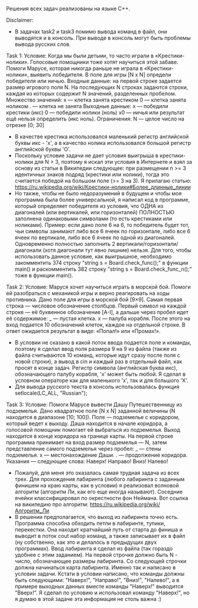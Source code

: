 Решения всех задач реализованы на языке C++.

Disclaimer:
* В задачах task2 и task3 помимо вывода команд в файл, они выводятся и в консоль. При выводе в консоль могут быть проблемы вывода русских слов.

Task 1:
Условие:
Когда мы были детьми, то часто играли в «Крестики-нолики». Голосовые помощники тоже хотят научиться этой забаве. Помоги Марусе, которая никогда раньше не играла в «Крестики-нолики», выявить победителя. В поле для игры [N x N] определи победителя или ничью.
Входные данные: на первой строке задается размер игрового поля N. На последующих N строках задаются строки, каждая из которых содержит N значений, разделенных пробелом.
Множество значений:
x — клетка занята крестиком
0 — клетка занята ноликом
. — клетка не занята
Выходные данные:
x — победили крестики (икс)
0 — победили нолики (ноль)
x0 — ничья или результат ещё нельзя определить (икс ноль).
Ограничения: N — целое число на отрезке [0; 30]

* В качестве крестика использовался маленький регистр английской буквы икс - 'x', а в качество нолика использовался большой регистр английской буквы 'O'.
* Поскольку условие задачи не дает условия выигрыша в крестики-нолики для N > 3, поэтому я искал эти условия в Интернете и взял за основу из статьи в Википедии следующее: при размещении n >= 3 идентичных знаков подряд (крестики или нолики), тогда это считается победой на большом поле (>= 3 на 3).
Я прилагаю статью: https://ru.wikipedia.org/wiki/Крестики-нолики#Более_длинные_линии
* Но также, чтобы не было недоразумений в будущем и чтобы моя программа была более универсальной, я написал код в программе, который определяет победителя из условия, что ОДНА из диагоналей (или вертикалей, или горизонталей) ПОЛНОСТЬЮ заполнена одинаковыми символами (то есть крестиками или ноликами). Пример: если дано поле 6 на 6, то победитель будет тот, чьи символы занимают либо все 6 ячеек по горизонтале, либо все 6 ячеек по вертикале, либо все 6 ячеек по одной из диагоналей. Одновременно полностью заполнить 2 вертикали/горизонтали/диагонали (хотя диагонали тут явно лишние) нельзя. Для того, чтобы использовать данное условие, как выигрышное, необходимо закомментить 374 строку "string s = Board.check_func();" в функции main() и раскомментить 382 строку "string s = Board.check_func_n();" тоже в функции main().

Task 2:
Условие:
Маруся хочет научиться играть в морской бой. Помоги ей разобраться с механикой игры и верно реагировать на ходы противника. Дано поле для игры в морской бой [9×9]. Самая первая строка — числовое обозначение столбцов. Первый символ на каждой строке — её буквенное обозначение [A-I], а дальше через пробел идет её содержимое:
_ — пустая клетка.
x — палуба корабля.
После этого на вход подается 10 обозначений клеток, каждое на отдельной строке. В ответ ожидается результат в виде: «Попал!» или «Промах!».

* В условии не сказано в какой поток ввода подается поле и команды, поэтому я сделал ввод поля размера 9 на 9 из файла (также из файла считываются 10 команд, которые идут сразу после поля с новой строки), а вывод в cin и каждый раз в отдельный файл, как просят в конце задач. Регистр символа (английская буква икс), обозначающего палубу корабля, 'x' может быть любой. Я сделал в условном операторе как для маленького 'x', так и для большого 'X'.
* Для вывода русского текста в консоль использовалась функция setlocale(LC_ALL, "Russian");

Task 3:
Условие:
Помоги Марусе вывести Дашу Путешественницу из подземелья. Дано квадратное поле [N x N] заданной величины (N находится в диапазоне [10; 100]). Поле — подземелье с коридором, который ведет к выходу. Даша находится в начале коридора, а голосовой помощник помогает ей выбраться из подземелья. Выход находится в конце коридора на границе карты.
На первой строке программа принимает на вход размер подземелья — N, затем представление самого подземелья через пробел:
_ — стены подземелья.
х — местонахождение Даши.
. — продолжение коридора.
Указания — следующие слова:
Наверх!
Направо!
Вниз!
Налево!

* Пожалуй, для меня это оказалась самая трудная задача из всех трех. Для прохождения лабиринта (любого лабиринта с заданным финишем на краю карты, как в условии) я реализовал волновой алгоритм (алгоритм Ли, как его еще иногда называют). Соседние ячейки классифицировал по окрестности фон Неймана. Вот ссылка на википедию про алгоритм: https://ru.wikipedia.org/wiki/Алгоритм_Ли
* В решении предполагается, что выход из лабиринта точно есть. Программа способна обходить петли в лабиринте, тупики, перекестки. Она находит кратчайший путь от старта до финиша и выводит в поток cout набор команд, а также записывает их в файл (ну собственно, как это и делалось в предыдущих двух программах). Ввод лабиринта я сделал из файла (так гораздо удобнее с этим заданием). На первой строчке должно быть N - число, обозначающее размеры лабиринта. Со следующей строчки должна начинаться карта лабиринта. Именно так и написано в условии задачи. Кстати в условии написано, что команды должны быть следующими: "Наверх!", "Направо!", "Вниз!", "Налево!", а в примере выходных данных вместе команды "Наверх!" выводится "Вверх!". Я сделал по условию и использовал команду "Наверх!", но я думаю в этой задаче эта информация не столь важна :)
